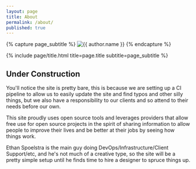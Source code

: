 ```yaml
---
layout: page
title: About
permalink: /about/
published: true
---
```


<div class="page" markdown="1">

{% capture page_subtitle %}
<img
    class="me"
    alt="{{ author.name }}"
    src="{{ site.author.photo | relative_url }}"
    srcset="{{ site.author.photo2x | relative_url }} 2x"
/>
{% endcapture %}

{% include page/title.html title=page.title subtitle=page_subtitle %}

## Under Construction 

You'll notice the site is pretty bare, this is because we are setting up a CI pipeline to allow us to easily update the site and find typos and other silly things, but we also have a responsibility to our clients and so attend to their needs before our own.

This site proudly uses open source tools and leverages providers that allow free use for open source projects in the spirit of sharing information to allow people to improve their lives and be better at their jobs by seeing how things work.

Ethan Spoelstra is the main guy doing DevOps/Infrastructure/Client Support/etc, and he's not much of a creative type, so the site will be a pretty simple setup until he finds time to hire a designer to spruce things up.

</div>
